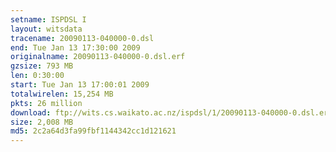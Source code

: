 ```yaml
---
setname: ISPDSL I
layout: witsdata
tracename: 20090113-040000-0.dsl
end: Tue Jan 13 17:30:00 2009
originalname: 20090113-040000-0.dsl.erf
gzsize: 793 MB
len: 0:30:00
start: Tue Jan 13 17:00:01 2009
totalwirelen: 15,254 MB
pkts: 26 million
download: ftp://wits.cs.waikato.ac.nz/ispdsl/1/20090113-040000-0.dsl.erf.gz
size: 2,008 MB
md5: 2c2a64d3fa99fbf1144342cc1d121621
---
```

